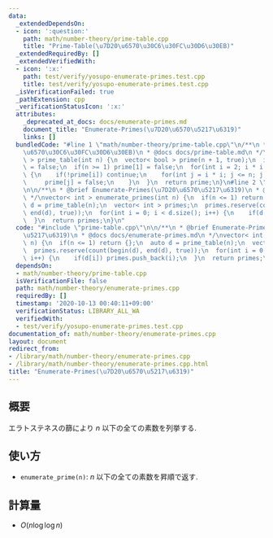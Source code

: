 ```yaml
---
data:
  _extendedDependsOn:
  - icon: ':question:'
    path: math/number-theory/prime-table.cpp
    title: "Prime-Table(\u7D20\u6570\u30C6\u30FC\u30D6\u30EB)"
  _extendedRequiredBy: []
  _extendedVerifiedWith:
  - icon: ':x:'
    path: test/verify/yosupo-enumerate-primes.test.cpp
    title: test/verify/yosupo-enumerate-primes.test.cpp
  _isVerificationFailed: true
  _pathExtension: cpp
  _verificationStatusIcon: ':x:'
  attributes:
    _deprecated_at_docs: docs/enumerate-primes.md
    document_title: "Enumerate-Primes(\u7D20\u6570\u5217\u6319)"
    links: []
  bundledCode: "#line 1 \"math/number-theory/prime-table.cpp\"\n/**\n * @brief Prime-Table(\u7D20\
    \u6570\u30C6\u30FC\u30D6\u30EB)\n * @docs docs/prime-table.md\n */\nvector< bool\
    \ > prime_table(int n) {\n  vector< bool > prime(n + 1, true);\n  if(n >= 0) prime[0]\
    \ = false;\n  if(n >= 1) prime[1] = false;\n  for(int i = 2; i * i <= n; i++)\
    \ {\n    if(!prime[i]) continue;\n    for(int j = i * i; j <= n; j += i) {\n \
    \     prime[j] = false;\n    }\n  }\n  return prime;\n}\n#line 2 \"math/number-theory/enumerate-primes.cpp\"\
    \n\n/**\n * @brief Enumerate-Primes(\u7D20\u6570\u5217\u6319)\n * @docs docs/enumerate-primes.md\n\
    \ */\nvector< int > enumerate_primes(int n) {\n  if(n <= 1) return {};\n  auto\
    \ d = prime_table(n);\n  vector< int > primes;\n  primes.reserve(count(begin(d),\
    \ end(d), true));\n  for(int i = 0; i < d.size(); i++) {\n    if(d[i]) primes.push_back(i);\n\
    \  }\n  return primes;\n}\n"
  code: "#include \"prime-table.cpp\"\n\n/**\n * @brief Enumerate-Primes(\u7D20\u6570\
    \u5217\u6319)\n * @docs docs/enumerate-primes.md\n */\nvector< int > enumerate_primes(int\
    \ n) {\n  if(n <= 1) return {};\n  auto d = prime_table(n);\n  vector< int > primes;\n\
    \  primes.reserve(count(begin(d), end(d), true));\n  for(int i = 0; i < d.size();\
    \ i++) {\n    if(d[i]) primes.push_back(i);\n  }\n  return primes;\n}\n"
  dependsOn:
  - math/number-theory/prime-table.cpp
  isVerificationFile: false
  path: math/number-theory/enumerate-primes.cpp
  requiredBy: []
  timestamp: '2020-10-13 00:40:11+09:00'
  verificationStatus: LIBRARY_ALL_WA
  verifiedWith:
  - test/verify/yosupo-enumerate-primes.test.cpp
documentation_of: math/number-theory/enumerate-primes.cpp
layout: document
redirect_from:
- /library/math/number-theory/enumerate-primes.cpp
- /library/math/number-theory/enumerate-primes.cpp.html
title: "Enumerate-Primes(\u7D20\u6570\u5217\u6319)"
---
```

## 概要

エラトステネスの篩により $n$ 以下の全ての素数を列挙する.

## 使い方

* `enumerate_prime(n)`: $n$ 以下の全ての素数を昇順で返す.

## 計算量

* $O(n \log \log n)$

